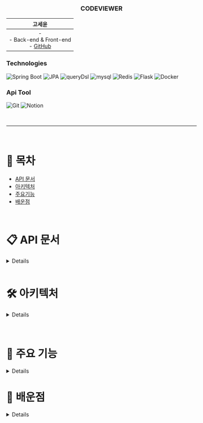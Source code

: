 <div align="center">


### CODEVIEWER

| &nbsp;&nbsp;&nbsp;&nbsp;&nbsp;&nbsp;&nbsp;&nbsp;&nbsp;&nbsp; 고세윤 &nbsp;&nbsp;&nbsp;&nbsp;&nbsp;&nbsp;&nbsp;&nbsp;&nbsp;&nbsp; |
|:---:|  
| - <br> - Back-end & Front-end  <br> - [GitHub](https://github.com/gosekose/codeviwer) |
</div>

### Technologies
<p>
<img alt="Spring Boot" src ="https://img.shields.io/badge/Spring Boot-6DB33F.svg?&style=for-the-badge&logo=springboot&logoColor=white"/> </a>
<img alt="JPA" src ="https://img.shields.io/badge/jpa-6DB33F.svg?&style=for-the-badge&logo=jpa&logoColor=white"/> </a>
<img alt="queryDsl" src ="https://img.shields.io/badge/querydsl-4479A1.svg?&style=for-the-badge&logo=querydsl&logoColor=white"/> </a>
<img alt="mysql" src ="https://img.shields.io/badge/mysql-4479A1.svg?&style=for-the-badge&logo=mysql&logoColor=white"/> </a>
<img alt="Redis" src ="https://img.shields.io/badge/Redis-DC382D.svg?&style=for-the-badge&logo=redis&logoColor=white"/> </a>
<img alt="Flask" src ="https://img.shields.io/badge/Flask-000000.svg?&style=for-the-badge&logo=Flask&logoColor=white"/> </a>
<img alt="Docker" src ="https://img.shields.io/badge/Docker-4479A1.svg?&style=for-the-badge&logo=Docker&logoColor=white"/> </a>

<br>
 
### Api Tool
<p>
<img alt="Git" src ="https://img.shields.io/badge/Git-F05032.svg?&style=for-the-badge&logo=Git&logoColor=white"/>  </a>
<img alt="Notion" src ="https://img.shields.io/badge/Notion-000000.svg?&style=for-the-badge&logo=Notion&logoColor=white"/>  </a>
</p>

<br>

---

<br>

# 📝 목차
- [API 문서](#api)
- [아키텍처](#structure)
- [주요기능](#result)
- [배운점](#result)


</details>

<br>

# 📋 API 문서  <a name = "api"></a>

<details>

[API 문서 링크] 

</details>

<br>

# 🛠 아키텍처  <a name = "structure"></a>

<details>

<div align="center">
 <img src="./img/structure.png" alt="structure" style="height:500px; width:700px">
 <img src="./img/erd.png" alt="erd" style="height:700px; width:700px">
 <img src="./img/usecase.png" alt="usecase" style="height:800px; width:700px">
</div>

+ 프론트
    - Tymeleaf를 활용한 Server Side Rendering 
    
+ 백엔드
    - Spring 기반 서버
    - DDD 기반 설계
    - 데이터 접근 기술은 JPA와 복잡한 동적 쿼리의 경우 Querydsl 사용
    - 현재 70개의 단위, 통합 테스트
    - DB는 H2(MySQL)과 Rredis 사용
    
+ AI
    - Flask 기반 API 서버

</details>

<br>


</details>

<br>


# 💎 주요 기능 <a name = "feat"></a>


<details>

<div align="center">
 <img src="./img/home.png" alt="feat" style="height:400px; width:700px">
</div>

## 온라인 과제 시험, 과제 수행 환경을 제공하는 웹 프로젝트

+ 배경 
    - 온라인 시험 플랫폼이 다수 존재하지만, 사용자 개별 코딩 과제나 시험을 치뤄야할 때 활용 가능한 오픈소스 시험 플랫폼을 제공하고자 함
  
+ 기능
    - 유저는 다양한 그룹을 생성, 그룹 회원 가입 승인 및 강퇴, 그룹 문제 풀이 차트 정보 제공
    - Java와 Python으로 해결 가능한 알고리즘 문제나 코딩 과제 생성, 문제 테스트 환경 제공 
    - 문제 푼 후 결과 확인, 문제 풀이에 대한 다양한 차트 정보 및 질문 게시판 제공
## 공통
### 유저 가입

<div align="center">
 <img src="./img/login.png" alt="structure" style="height:400px; width:700px">
</div>
유저는 로그인을 할 수 있습니다.


### 프로필 등록
<div align="center">
 <img src="./img/profile.png" alt="structure" style="height:400px; width:700px">
 <img src="./img/profile2.png" alt="structure" style="height:400px; width:700px">
</div>
유저는 프로필을 설정할 수 있습니다.

## 그룹 호스트

### 그룹 생성
<div align="center">
 <img src="./img/admin-group-register.png" alt="structure" style="height:400px; width:700px">
</div>
1. 공개 설정 및 비공개 설정으로 그룹을 개설할 수 있습니다.

### 그룹 관리
<div align="center">
 <img src="./img/admin-group-manage.png" alt="structure" style="height:400px; width:700px">
 <img src="./img/admin-member-join.png" alt="structure" style="height:400px; width:700px">
 <img src="./img/admin-member-list.png" alt="structure" style="height:400px; width:700px">
</div>
1. 그룹 호스트는 그룹의 가입 신청 관리, 회원 관리, 문제 관리, 그룹 관리를 진행할 수 있습니다. <br>
2. 그룹 호스트는 가입 신청한 회원을 승인/거부 할 수 있습니다. <br>
3. 그룹 호스트는 가입한 회원의 리스트를 볼 수 있습니다. <br>

### 문제 생성
<div align="center">
 <img src="./img/create-problem1.png" alt="structure" style="height:400px; width:700px"> 
 <img src="./img/create-problem2.png" alt="structure" style="height:400px; width:700px">
 <img src="./img/create-problem3.png" alt="structure" style="height:400px; width:700px">
 <img src="./img/create-problem4.png" alt="structure" style="height:400px; width:700px">
</div>

1. 그룹 호스트는 문제 이름, 문제 설명, 입출력 설정으로 문제를 생성할 수 있습니다. <br>
2. 문제의 정합성을 확인하기 위해 문제의 해답에 해당하는 소스와 입출력 파일(zip) 테스트를 제공하고, 입출력 zip 파일은 자동 압축해제하여 저장됩니다. <br>
3. 각 언어에 맞는 api 서버 호출을 통해 서버 테스트를 진행합니다. <br>
4. 미리보기 기능을 제공합니다. <br>

### 응시자 정보 열람
<div align="center">
 <img src="./img/admin-solve-chart.png" alt="structure" style="height:400px; width:700px">
</div>
1. 응시자의 문제 해결 시도, 점수 등을 차트로 확인할 수 있습니다. 

## 그룹 회원
### 그룹 찾기 밎 가입

<div align="center">
 <img src="./img/user-group-search.png" alt="structure" style="height:400px; width:700px">
</div>

1. 유저는 그룹을 찾거나 가입 신청할 수 있습니다. 자동 가입 여부에 따라 바로 가입이 될 수 있습니다.

### 문제 풀기

<div align="center">
 <img src="./img/user-solve.png" alt="structure" style="height:400px; width:700px">
</div>

1. 유저는 출제자의 문제 풀이 가능 언어에 따라 해당 언어로 문제를 직접 작성하거나 파일을 제출할 수 있습니다.

### 질문 등록

<div align="center">
 <img src="./img/user-qna-1.png" alt="structure" style="height:400px; width:700px">
 <img src="./img/user-qna-2.png" alt="structure" style="height:400px; width:700px">
 <img src="./img/user-qna-3.png" alt="structure" style="height:400px; width:700px">
</div>

1. 유저는 문제 질문시 팝업창 제공하고 그 외의 버그 신고, 시스템 질문 등을 할 수 있습니다. <br>
2. 질문 등록은 공개/비공개 익명 등록 등을 제공합니다. <br>
<br>

</details>



# 📌 배운점 <a name = "result"></a>

<details>
</details>

<br>

